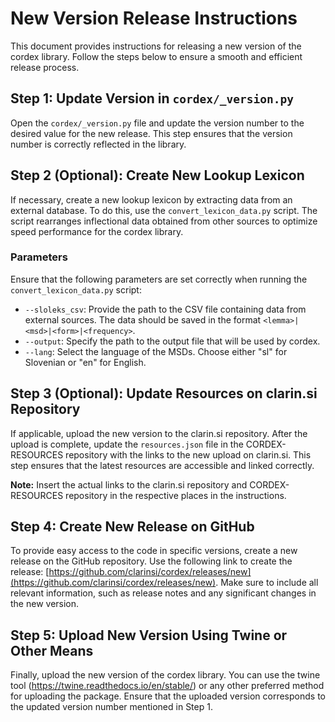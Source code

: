 # New Version Release Instructions

This document provides instructions for releasing a new version of the cordex library. Follow the steps below to ensure a smooth and efficient release process.

## Step 1: Update Version in `cordex/_version.py`

Open the `cordex/_version.py` file and update the version number to the desired value for the new release. This step ensures that the version number is correctly reflected in the library.

## Step 2 (Optional): Create New Lookup Lexicon

If necessary, create a new lookup lexicon by extracting data from an external database. To do this, use the `convert_lexicon_data.py` script. The script rearranges inflectional data obtained from other sources to optimize speed performance for the cordex library.

### Parameters

Ensure that the following parameters are set correctly when running the `convert_lexicon_data.py` script:

- `--sloleks_csv`: Provide the path to the CSV file containing data from external sources. The data should be saved in the format `<lemma>|<msd>|<form>|<frequency>`.
- `--output`: Specify the path to the output file that will be used by cordex.
- `--lang`: Select the language of the MSDs. Choose either "sl" for Slovenian or "en" for English.

## Step 3 (Optional): Update Resources on clarin.si Repository

If applicable, upload the new version to the clarin.si repository. After the upload is complete, update the `resources.json` file in the CORDEX-RESOURCES repository with the links to the new upload on clarin.si. This step ensures that the latest resources are accessible and linked correctly.

**Note:** Insert the actual links to the clarin.si repository and CORDEX-RESOURCES repository in the respective places in the instructions.

## Step 4: Create New Release on GitHub

To provide easy access to the code in specific versions, create a new release on the GitHub repository. Use the following link to create the release: [https://github.com/clarinsi/cordex/releases/new](https://github.com/clarinsi/cordex/releases/new). Make sure to include all relevant information, such as release notes and any significant changes in the new version.

## Step 5: Upload New Version Using Twine or Other Means

Finally, upload the new version of the cordex library. You can use the twine tool (https://twine.readthedocs.io/en/stable/) or any other preferred method for uploading the package. Ensure that the uploaded version corresponds to the updated version number mentioned in Step 1.
